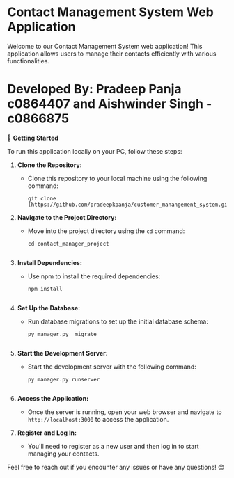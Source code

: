 # Contact Management System Web Application

Welcome to our Contact Management System web application! This application allows users to manage their contacts efficiently with various functionalities.

# Developed By: Pradeep Panja c0864407 and Aishwinder Singh - c0866875

🚀 **Getting Started**

To run this application locally on your PC, follow these steps:

1. **Clone the Repository:**
   - Clone this repository to your local machine using the following command:
     ```
     git clone (https://github.com/pradeepkpanja/customer_manangement_system.git)
   
2. **Navigate to the Project Directory:**
   - Move into the project directory using the `cd` command:
     ```
     cd contact_manager_project


3. **Install Dependencies:**
   - Use npm to install the required dependencies:
     ```
     npm install


4. **Set Up the Database:**
   - Run database migrations to set up the initial database schema:
     ```
     py manager.py  migrate


5. **Start the Development Server:**
   - Start the development server with the following command:
     ```
     py manager.py runserver


6. **Access the Application:**
   - Once the server is running, open your web browser and navigate to `http://localhost:3000` to access the application.

7. **Register and Log In:**
   - You'll need to register as a new user and then log in to start managing your contacts.

Feel free to reach out if you encounter any issues or have any questions! 😊
